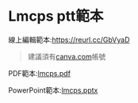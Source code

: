# Lmcps ptt範本
線上編輯範本:https://reurl.cc/GbVyaD
> 建議須有[canva.com](https://www.canva.com/)帳號

 PDF範本:[lmcps.pdf](https://github.com/lmshlmcps4th/Bulletin-Board/files/7149005/lmcps.pdf)
 
 PowerPoint範本:[lmcps.pptx](https://github.com/lmshlmcps4th/Bulletin-Board/files/7149006/lmcps.pptx)

